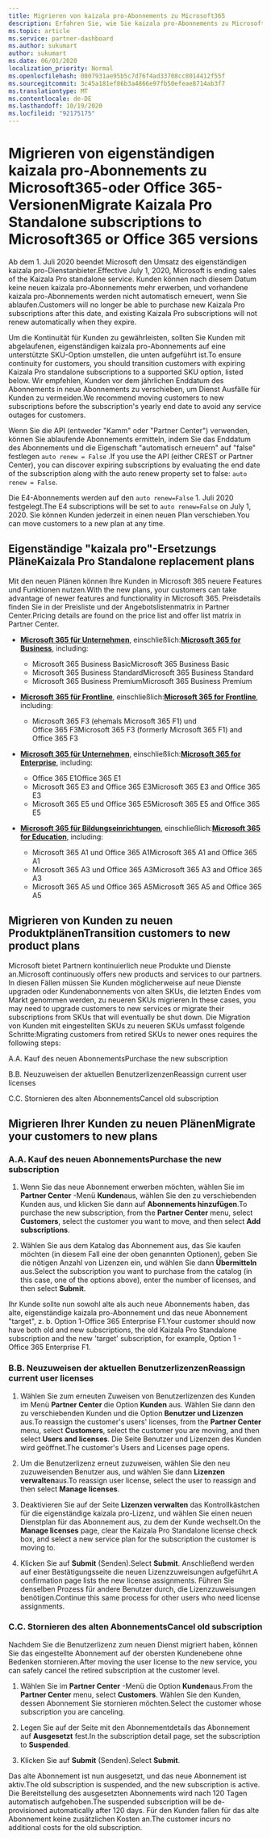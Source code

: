 ```yaml
---
title: Migrieren von kaizala pro-Abonnements zu Microsoft365
description: Erfahren Sie, wie Sie kaizala pro-Abonnements zu Microsoft365-oder Office 365-Versionen migrieren. Lesen Sie diesen Artikel, um weitere Informationen zum Übergang ihrer Kunden zu erhalten.
ms.topic: article
ms.service: partner-dashboard
ms.author: sukumart
author: sukumart
ms.date: 06/01/2020
localization_priority: Normal
ms.openlocfilehash: 0807931ae95b5c7d76f4ad33708cc8014412f55f
ms.sourcegitcommit: 3c45a181ef86b3a4866e97fb50efeae8714ab3f7
ms.translationtype: MT
ms.contentlocale: de-DE
ms.lasthandoff: 10/19/2020
ms.locfileid: "92175175"
---
```

# <a name="migrate-kaizala-pro-standalone-subscriptions-to-microsoft365-or-office-365-versions"></a><span data-ttu-id="20d7f-104">Migrieren von eigenständigen kaizala pro-Abonnements zu Microsoft365-oder Office 365-Versionen</span><span class="sxs-lookup"><span data-stu-id="20d7f-104">Migrate Kaizala Pro Standalone subscriptions to Microsoft365 or Office 365 versions</span></span>

<span data-ttu-id="20d7f-105">Ab dem 1. Juli 2020 beendet Microsoft den Umsatz des eigenständigen kaizala pro-Dienstanbieter.</span><span class="sxs-lookup"><span data-stu-id="20d7f-105">Effective July 1, 2020, Microsoft is ending sales of the Kaizala Pro standalone service.</span></span> <span data-ttu-id="20d7f-106">Kunden können nach diesem Datum keine neuen kaizala pro-Abonnements mehr erwerben, und vorhandene kaizala pro-Abonnements werden nicht automatisch erneuert, wenn Sie ablaufen.</span><span class="sxs-lookup"><span data-stu-id="20d7f-106">Customers will no longer be able to purchase new Kaizala Pro subscriptions after this date, and existing Kaizala Pro subscriptions will not renew automatically when they expire.</span></span>

<span data-ttu-id="20d7f-107">Um die Kontinuität für Kunden zu gewährleisten, sollten Sie Kunden mit abgelaufenen, eigenständigen kaizala pro-Abonnements auf eine unterstützte SKU-Option umstellen, die unten aufgeführt ist.</span><span class="sxs-lookup"><span data-stu-id="20d7f-107">To ensure continuity for customers, you should transition customers with expiring Kaizala Pro standalone subscriptions to a supported SKU option, listed below.</span></span> <span data-ttu-id="20d7f-108">Wir empfehlen, Kunden vor dem jährlichen Enddatum des Abonnements in neue Abonnements zu verschieben, um Dienst Ausfälle für Kunden zu vermeiden.</span><span class="sxs-lookup"><span data-stu-id="20d7f-108">We recommend moving customers to new subscriptions before the subscription's yearly end date to avoid any service outages for customers.</span></span>

<span data-ttu-id="20d7f-109">Wenn Sie die API (entweder "Kamm" oder "Partner Center") verwenden, können Sie ablaufende Abonnements ermitteln, indem Sie das Enddatum des Abonnements und die Eigenschaft "automatisch erneuern" auf "false" festlegen `auto renew = False` .</span><span class="sxs-lookup"><span data-stu-id="20d7f-109">If you use the API (either CREST or Partner Center), you can discover expiring subscriptions by evaluating the end date of the subscription along with the auto renew property set to false: `auto renew = False`.</span></span>

<span data-ttu-id="20d7f-110">Die E4-Abonnements werden auf den `auto renew=False` 1. Juli 2020 festgelegt.</span><span class="sxs-lookup"><span data-stu-id="20d7f-110">The E4 subscriptions will be set to `auto renew=False` on July 1, 2020.</span></span> <span data-ttu-id="20d7f-111">Sie können Kunden jederzeit in einen neuen Plan verschieben.</span><span class="sxs-lookup"><span data-stu-id="20d7f-111">You can move customers to a new plan at any time.</span></span>

## <a name="kaizala-pro-standalone-replacement-plans"></a><span data-ttu-id="20d7f-112">Eigenständige "kaizala pro"-Ersetzungs Pläne</span><span class="sxs-lookup"><span data-stu-id="20d7f-112">Kaizala Pro Standalone replacement plans</span></span>

<span data-ttu-id="20d7f-113">Mit den neuen Plänen können Ihre Kunden in Microsoft 365 neuere Features und Funktionen nutzen.</span><span class="sxs-lookup"><span data-stu-id="20d7f-113">With the new plans, your customers can take advantage of newer features and functionality in Microsoft 365.</span></span> <span data-ttu-id="20d7f-114">Preisdetails finden Sie in der Preisliste und der Angebotslistenmatrix in Partner Center.</span><span class="sxs-lookup"><span data-stu-id="20d7f-114">Pricing details are found on the price list and offer list matrix in Partner Center.</span></span>

- <span data-ttu-id="20d7f-115">[**Microsoft 365 für Unternehmen**](https://www.microsoft.com/microsoft-365/compare-all-microsoft-365-products?&activetab=tab:primaryr2), einschließlich:</span><span class="sxs-lookup"><span data-stu-id="20d7f-115">[**Microsoft 365 for Business**](https://www.microsoft.com/microsoft-365/compare-all-microsoft-365-products?&activetab=tab:primaryr2), including:</span></span>  
   - <span data-ttu-id="20d7f-116">Microsoft 365 Business Basic</span><span class="sxs-lookup"><span data-stu-id="20d7f-116">Microsoft 365 Business Basic</span></span>
   - <span data-ttu-id="20d7f-117">Microsoft 365 Business Standard</span><span class="sxs-lookup"><span data-stu-id="20d7f-117">Microsoft 365 Business Standard</span></span>
   - <span data-ttu-id="20d7f-118">Microsoft 365 Business Premium</span><span class="sxs-lookup"><span data-stu-id="20d7f-118">Microsoft 365 Business Premium</span></span>
    
- <span data-ttu-id="20d7f-119">[**Microsoft 365 für Frontline**](https://www.microsoft.com/microsoft-365/microsoft-365-enterprise-f3?activetab=pivot:overviewtab), einschließlich:</span><span class="sxs-lookup"><span data-stu-id="20d7f-119">[**Microsoft 365 for Frontline**](https://www.microsoft.com/microsoft-365/microsoft-365-enterprise-f3?activetab=pivot:overviewtab), including:</span></span>
   - <span data-ttu-id="20d7f-120">Microsoft 365 F3 (ehemals Microsoft 365 F1) und Office 365 F3</span><span class="sxs-lookup"><span data-stu-id="20d7f-120">Microsoft 365 F3 (formerly Microsoft 365 F1) and Office 365 F3</span></span>
    
- <span data-ttu-id="20d7f-121">[**Microsoft 365 für Unternehmen**](https://www.microsoft.com/microsoft-365/compare-microsoft-365-enterprise-plans), einschließlich:</span><span class="sxs-lookup"><span data-stu-id="20d7f-121">[**Microsoft 365 for Enterprise**](https://www.microsoft.com/microsoft-365/compare-microsoft-365-enterprise-plans), including:</span></span> 
   - <span data-ttu-id="20d7f-122">Office 365 E1</span><span class="sxs-lookup"><span data-stu-id="20d7f-122">Office 365 E1</span></span>
   - <span data-ttu-id="20d7f-123">Microsoft 365 E3 and Office 365 E3</span><span class="sxs-lookup"><span data-stu-id="20d7f-123">Microsoft 365 E3 and Office 365 E3</span></span>
   - <span data-ttu-id="20d7f-124">Microsoft 365 E5 und Office 365 E5</span><span class="sxs-lookup"><span data-stu-id="20d7f-124">Microsoft 365 E5 and Office 365 E5</span></span>

- <span data-ttu-id="20d7f-125">[**Microsoft 365 für Bildungseinrichtungen**](https://www.microsoft.com/education/buy-license/microsoft365), einschließlich:</span><span class="sxs-lookup"><span data-stu-id="20d7f-125">[**Microsoft 365 for Education**](https://www.microsoft.com/education/buy-license/microsoft365), including:</span></span> 
    - <span data-ttu-id="20d7f-126">Microsoft 365 A1 und Office 365 A1</span><span class="sxs-lookup"><span data-stu-id="20d7f-126">Microsoft 365 A1 and Office 365 A1</span></span>
    - <span data-ttu-id="20d7f-127">Microsoft 365 A3 und Office 365 A3</span><span class="sxs-lookup"><span data-stu-id="20d7f-127">Microsoft 365 A3 and Office 365 A3</span></span>
    - <span data-ttu-id="20d7f-128">Microsoft 365 A5 und Office 365 A5</span><span class="sxs-lookup"><span data-stu-id="20d7f-128">Microsoft 365 A5 and Office 365 A5</span></span>

## <a name="transition-customers-to-new-product-plans"></a><span data-ttu-id="20d7f-129">Migrieren von Kunden zu neuen Produktplänen</span><span class="sxs-lookup"><span data-stu-id="20d7f-129">Transition customers to new product plans</span></span>

<span data-ttu-id="20d7f-130">Microsoft bietet Partnern kontinuierlich neue Produkte und Dienste an.</span><span class="sxs-lookup"><span data-stu-id="20d7f-130">Microsoft continuously offers new products and services to our partners.</span></span> <span data-ttu-id="20d7f-131">In diesen Fällen müssen Sie Kunden möglicherweise auf neue Dienste upgraden oder Kundenabonnements von alten SKUs, die letzten Endes vom Markt genommen werden, zu neueren SKUs migrieren.</span><span class="sxs-lookup"><span data-stu-id="20d7f-131">In these cases, you may need to upgrade customers to new services or migrate their subscriptions from SKUs that will eventually be shut down.</span></span> <span data-ttu-id="20d7f-132">Die Migration von Kunden mit eingestellten SKUs zu neueren SKUs umfasst folgende Schritte:</span><span class="sxs-lookup"><span data-stu-id="20d7f-132">Migrating customers from retired SKUs to newer ones requires the following steps:</span></span>

<span data-ttu-id="20d7f-133">A.</span><span class="sxs-lookup"><span data-stu-id="20d7f-133">A.</span></span> <span data-ttu-id="20d7f-134">Kauf des neuen Abonnements</span><span class="sxs-lookup"><span data-stu-id="20d7f-134">Purchase the new subscription</span></span>

<span data-ttu-id="20d7f-135">B.</span><span class="sxs-lookup"><span data-stu-id="20d7f-135">B.</span></span> <span data-ttu-id="20d7f-136">Neuzuweisen der aktuellen Benutzerlizenzen</span><span class="sxs-lookup"><span data-stu-id="20d7f-136">Reassign current user licenses</span></span>

<span data-ttu-id="20d7f-137">C.</span><span class="sxs-lookup"><span data-stu-id="20d7f-137">C.</span></span> <span data-ttu-id="20d7f-138">Stornieren des alten Abonnements</span><span class="sxs-lookup"><span data-stu-id="20d7f-138">Cancel old subscription</span></span>


## <a name="migrate-your-customers-to-new-plans"></a><span data-ttu-id="20d7f-139">Migrieren Ihrer Kunden zu neuen Plänen</span><span class="sxs-lookup"><span data-stu-id="20d7f-139">Migrate your customers to new plans</span></span>

### <a name="a-purchase-the-new-subscription"></a><span data-ttu-id="20d7f-140">A.</span><span class="sxs-lookup"><span data-stu-id="20d7f-140">A.</span></span> <span data-ttu-id="20d7f-141">Kauf des neuen Abonnements</span><span class="sxs-lookup"><span data-stu-id="20d7f-141">Purchase the new subscription</span></span>

1. <span data-ttu-id="20d7f-142">Wenn Sie das neue Abonnement erwerben möchten, wählen Sie im **Partner Center** -Menü **Kunden**aus, wählen Sie den zu verschiebenden Kunden aus, und klicken Sie dann auf **Abonnements hinzufügen**.</span><span class="sxs-lookup"><span data-stu-id="20d7f-142">To purchase the new subscription, from the **Partner Center** menu, select **Customers**, select the customer you want to move, and then select **Add subscriptions**.</span></span>

2. <span data-ttu-id="20d7f-143">Wählen Sie aus dem Katalog das Abonnement aus, das Sie kaufen möchten (in diesem Fall eine der oben genannten Optionen), geben Sie die nötigen Anzahl von Lizenzen ein, und wählen Sie dann **Übermitteln** aus.</span><span class="sxs-lookup"><span data-stu-id="20d7f-143">Select the subscription you want to purchase from the catalog (in this case, one of the options above), enter the number of licenses, and then select **Submit**.</span></span>

<span data-ttu-id="20d7f-144">Ihr Kunde sollte nun sowohl alte als auch neue Abonnements haben, das alte, eigenständige kaizala pro-Abonnement und das neue Abonnement "target", z. b. Option 1-Office 365 Enterprise F1.</span><span class="sxs-lookup"><span data-stu-id="20d7f-144">Your customer should now have both old and new subscriptions, the old Kaizala Pro Standalone subscription and the new 'target' subscription, for example, Option 1 - Office 365 Enterprise F1.</span></span>

### <a name="b-reassign-current-user-licenses"></a><span data-ttu-id="20d7f-145">B.</span><span class="sxs-lookup"><span data-stu-id="20d7f-145">B.</span></span> <span data-ttu-id="20d7f-146">Neuzuweisen der aktuellen Benutzerlizenzen</span><span class="sxs-lookup"><span data-stu-id="20d7f-146">Reassign current user licenses</span></span>

1. <span data-ttu-id="20d7f-147">Wählen Sie zum erneuten Zuweisen von Benutzerlizenzen des Kunden im Menü **Partner Center** die Option **Kunden** aus. Wählen Sie dann den zu verschiebenden Kunden und die Option **Benutzer und Lizenzen** aus.</span><span class="sxs-lookup"><span data-stu-id="20d7f-147">To reassign the customer's users' licenses, from the **Partner Center** menu, select **Customers**, select the customer you are moving, and then select **Users and licenses**.</span></span> <span data-ttu-id="20d7f-148">Die Seite Benutzer und Lizenzen des Kunden wird geöffnet.</span><span class="sxs-lookup"><span data-stu-id="20d7f-148">The customer's Users and Licenses page opens.</span></span>

2. <span data-ttu-id="20d7f-149">Um die Benutzerlizenz erneut zuzuweisen, wählen Sie den neu zuzuweisenden Benutzer aus, und wählen Sie dann **Lizenzen verwalten**aus.</span><span class="sxs-lookup"><span data-stu-id="20d7f-149">To reassign user license, select the user to reassign and then select **Manage licenses**.</span></span>

3. <span data-ttu-id="20d7f-150">Deaktivieren Sie auf der Seite **Lizenzen verwalten** das Kontrollkästchen für die eigenständige kaizala pro-Lizenz, und wählen Sie einen neuen Dienstplan für das Abonnement aus, zu dem der Kunde wechselt.</span><span class="sxs-lookup"><span data-stu-id="20d7f-150">On the **Manage licenses** page, clear the Kaizala Pro Standalone license check box, and select a new service plan for the subscription the customer is moving to.</span></span>

4.  <span data-ttu-id="20d7f-151">Klicken Sie auf **Submit** (Senden).</span><span class="sxs-lookup"><span data-stu-id="20d7f-151">Select **Submit**.</span></span> <span data-ttu-id="20d7f-152">Anschließend werden auf einer Bestätigungsseite die neuen Lizenzzuweisungen aufgeführt.</span><span class="sxs-lookup"><span data-stu-id="20d7f-152">A confirmation page lists the new license assignments.</span></span> <span data-ttu-id="20d7f-153">Führen Sie denselben Prozess für andere Benutzer durch, die Lizenzzuweisungen benötigen.</span><span class="sxs-lookup"><span data-stu-id="20d7f-153">Continue this same process for other users who need license assignments.</span></span>

### <a name="c-cancel-old-subscription"></a><span data-ttu-id="20d7f-154">C.</span><span class="sxs-lookup"><span data-stu-id="20d7f-154">C.</span></span> <span data-ttu-id="20d7f-155">Stornieren des alten Abonnements</span><span class="sxs-lookup"><span data-stu-id="20d7f-155">Cancel old subscription</span></span>

<span data-ttu-id="20d7f-156">Nachdem Sie die Benutzerlizenz zum neuen Dienst migriert haben, können Sie das eingestellte Abonnement auf der obersten Kundenebene ohne Bedenken stornieren.</span><span class="sxs-lookup"><span data-stu-id="20d7f-156">After moving the user license to the new service, you can safely cancel the retired subscription at the customer level.</span></span>

1.  <span data-ttu-id="20d7f-157">Wählen Sie im **Partner Center** -Menü die Option **Kunden**aus.</span><span class="sxs-lookup"><span data-stu-id="20d7f-157">From the **Partner Center** menu, select **Customers**.</span></span> <span data-ttu-id="20d7f-158">Wählen Sie den Kunden, dessen Abonnement Sie stornieren möchten.</span><span class="sxs-lookup"><span data-stu-id="20d7f-158">Select the customer whose subscription you are canceling.</span></span>

2.  <span data-ttu-id="20d7f-159">Legen Sie auf der Seite mit den Abonnementdetails das Abonnement auf **Ausgesetzt** fest.</span><span class="sxs-lookup"><span data-stu-id="20d7f-159">In the subscription detail page, set the subscription to **Suspended**.</span></span>

3.  <span data-ttu-id="20d7f-160">Klicken Sie auf **Submit** (Senden).</span><span class="sxs-lookup"><span data-stu-id="20d7f-160">Select **Submit**.</span></span>

<span data-ttu-id="20d7f-161">Das alte Abonnement ist nun ausgesetzt, und das neue Abonnement ist aktiv.</span><span class="sxs-lookup"><span data-stu-id="20d7f-161">The old subscription is suspended, and the new subscription is active.</span></span> <span data-ttu-id="20d7f-162">Die Bereitstellung des ausgesetzten Abonnements wird nach 120 Tagen automatisch aufgehoben.</span><span class="sxs-lookup"><span data-stu-id="20d7f-162">The suspended subscription will be de-provisioned automatically after 120 days.</span></span> <span data-ttu-id="20d7f-163">Für den Kunden fallen für das alte Abonnement keine zusätzlichen Kosten an.</span><span class="sxs-lookup"><span data-stu-id="20d7f-163">The customer incurs no additional costs for the old subscription.</span></span>
